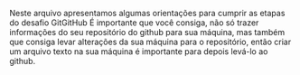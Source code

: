 Neste arquivo apresentamos algumas orientações para cumprir as etapas do desafio GitGitHub
É importante que você consiga, não só trazer informações do seu repositório do github para sua máquina, mas também que consiga levar alterações 
da sua máquina para o repositório, então criar um arquivo texto na sua máquina é importante para depois levá-lo ao github.